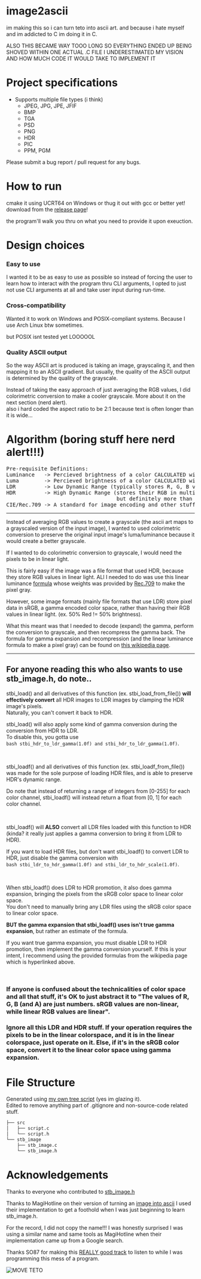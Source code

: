 # image2ascii

im making this so i can turn teto into ascii art. and because i hate myself and im addicted to C im doing it in C.  

ALSO THIS BECAME WAY TOOO LONG SO EVERYTHING ENDED UP BEING SHOVED WITHIN ONE ACTUAL .C FILE I UNDERESTIMATED MY VISION AND HOW MUCH CODE IT WOULD TAKE TO IMPLEMENT IT


# Project specifications
- Supports multiple file types (i think)
	- JPEG, JPG, JPE, JFIF
	- BMP
	- TGA
	- PSD
	- PNG
	- HDR
	- PIC
	- PPM, PGM


Please submit a bug report / pull request for any bugs.  


# How to run

cmake it using UCRT64 on Windows or thug it out with gcc 
or better yet! download from the [release page](https://github.com/cnnacat/image2ascii/releases)!

the program'll walk you thru on what you need to provide it upon exeuction.


# Design choices

### Easy to use

I wanted it to be as easy to use as possible so instead of forcing the user to learn how to interact with the program thru CLI arguments, I opted to just not use CLI arguments at all and take user input during run-time. 

### Cross-compatibility

Wanted it to work on Windows and POSIX-compliant systems. Because I use Arch Linux btw sometimes.

but POSIX isnt tested yet LOOOOOL

### Quality ASCII output

So the way ASCII art is produced is taking an image, grayscaling it, and then mapping it to an ASCII gradient. But usually, the quality of the ASCII output is determined by the quality of the grayscale. 

Instead of taking the easy approach of just averaging the RGB values, I did colorimetric conversion to make a cooler grayscale. More about it on the next section (nerd alert).  
also i hard coded the aspect ratio to be 2:1 because text is often longer than it is wide...



# Algorithm (boring stuff here nerd alert!!!)  

<pre>
Pre-requisite Definitions:  
Luminance   -> Percieved brightness of a color CALCULATED with linear RGB  
Luma        -> Percieved brightness of a color CALCULATED with sRGB  
LDR         -> Low Dynamic Range (typically stores R, G, B values from 0-255 for each color)  
HDR         -> High Dynamic Range (stores their RGB in multiple ways, 
                                   but definitely more than 1 byte per color)  
CIE/Rec.709 -> A standard for image encoding and other stuff.   
</pre>
----------------------------------------------------------------------------------------------------------------------------------------------------------------------------------------------------------

Instead of averaging RGB values to create a grayscale (the ascii art maps to a grayscaled version of the input image), I wanted to used colorimetric conversion to preserve the original input image's luma/luminance because it would create a better grayscale.   

If I wanted to do colorimetric conversion to grayscale, I would need the pixels to be in linear light.  

This is fairly easy if the image was a file format that used HDR, because they store RGB values in linear light. ALl I needed to do was use this linear luminance [formula](https://en.wikipedia.org/wiki/Grayscale#Colorimetric_(perceptual_luminance-preserving)_conversion_to_grayscale) whose weights was provided by [Rec.709](https://en.wikipedia.org/wiki/Rec._709) to make the pixel gray. 


However, some image formats (mainly file formats that use LDR) store pixel data in sRGB, a gamma encoded color space, rather than having their RGB values in linear light. (ex. 50% Red != 50% brightness).  

What this meant was that I needed to decode (expand) the gamma, perform the conversion to grayscale, and then recompress the gamma back.
The formula for gamma expansion and recompression (and the linear luminance formula to make a pixel gray) can be found on [this wikipedia page](https://en.wikipedia.org/wiki/Grayscale#Colorimetric_(perceptual_luminance-preserving)_conversion_to_grayscale).


----------------------------------------------------------------------------------------------------------------------------------------------------------------------------------------------------------

 ## For anyone reading this who also wants to use stb_image.h, do note.. 

stbi_load() and all derivatives of this function (ex. stbi_load_from_file()) **will effectively convert** all HDR images to LDR images by clamping the HDR image's pixels.  
Naturally, you can't convert it back to HDR.  

stbi_load() will also apply some kind of gamma conversion during the conversion from HDR to LDR.  
To disable this, you gotta use  
```bash stbi_hdr_to_ldr_gamma(1.0f) and stbi_hdr_to_ldr_gamma(1.0f)```.  

<br>

stbi_loadf() and all derivatives of this function (ex. stbi_loadf_from_file()) was made for the sole purpose of loading HDR files, and is able to preserve HDR's dynamic range. 

Do note that instead of returning a range of integers from [0-255] for each color channel, stbi_loadf() will instead return a float from [0, 1] for each color channel.  

<br>

stbi_loadf() will **ALSO** convert all LDR files loaded with this function to HDR (kinda? it really just applies a gamma conversion to bring it from LDR to HDR). 

If you want to load HDR files, but don't want stbi_loadf() to convert LDR to HDR, just disable the gamma conversion with  
```bash stbi_ldr_to_hdr_gamma(1.0f) and stbi_ldr_to_hdr_scale(1.0f)```.  


<br>

When stbi_loadf() does LDR to HDR promotion, it also does gamma expansion, bringing the pixels from the sRGB color space to linear color space.  
You don't need to manually bring any LDR files using the sRGB color space to linear color space.  

**BUT the gamma expansion that stbi_loadf() uses isn't true gamma expansion**, but rather an estimate of the formula. 

If you want true gamma expansion, you must disable LDR to HDR promotion, then implement the gamma conversion yourself. If this is your intent, I recommend using the provided formulas from the wikipedia page which is hyperlinked above.  


<br>


### If anyone is confused about the technicalities of color space and all that stuff, it's OK to just abstract it to "The values of R, G, B (and A) are just numbers. sRGB values are non-linear, while linear RGB values are linear".

### Ignore all this LDR and HDR stuff. If your operation requires the pixels to be in the linear colorspace, and it is in the linear colorspace, just operate on it. Else, if it's in the sRGB color space, convert it to the linear color space using gamma expansion.


# File Structure

Generated using [my own tree script](https://github.com/cnnacat/win-tree) (yes im glazing it).  
Edited to remove anything part of .gitignore and non-source-code related stuff.
```bash
├── src
│   ├── script.c
│   └── script.h
└── stb_image
    ├── stb_image.c
    └── stb_image.h
```


# Acknowledgements

Thanks to everyone who contributed to [stb_image.h](https://github.com/nothings/stb/blob/master/stb_image.h)  


Thanks to MagiHotline on their version of turning an [image into ascii](https://github.com/MagiHotline/IMGtoASCII) I used their implementation to get a foothold when I was just beginning to learn stb_image.h.   

For the record, I did not copy the name!!! I was honestly surprised I was using a similar name and same tools as MagiHotline when their implementation came up from a Google search.


Thanks SO87 for making this [REALLY good track](https://open.spotify.com/track/20tiIBe8xyNqovriJi6nH2?si=88eeeb009bc142c9) to listen to while I was programming this mess of a program.  


![MOVE TETO](https://kasanetetoplush.com/wp-content/uploads/2025/02/Kasane-Teto-Plush-4.png)

